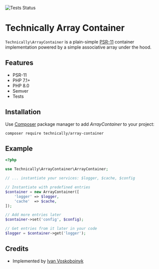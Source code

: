![Tests Status][badge]

# Technically Array Container

`Technically\ArrayContainer` is a plain-simple [PSR-11][1] container implementation 
powered by a simple associative array under the hood.

## Features

- PSR-11
- PHP 7.1+
- PHP 8.0
- Semver
- Tests

## Installation

Use [Composer][2] package manager to add *ArrayContainer* to your project:

```
composer require technically/array-container
```

## Example

```php
<?php

use Technically\ArrayContainer\ArrayContainer;

// ... instantiate your services: $logger, $cache, $config

// Instantiate with predefined entries
$container = new ArrayContainer([
    'logger' => $logger,
    'cache'  => $cache,
]);

// Add more entries later
$container->set('config', $config);

// Get entries from it later in your code
$logger = $container->get('logger');
```

## Credits

- Implemented by [Ivan Voskoboinyk][3]


[1]: https://www.php-fig.org/psr/psr-11/
[2]: https://getcomposer.org/
[3]: https://github.com/e1himself?utm_source=web&utm_medium=github&utm_campaign=technically/array-container
[badge]: https://github.com/technically-php/array-container/actions/workflows/test.yml/badge.svg
